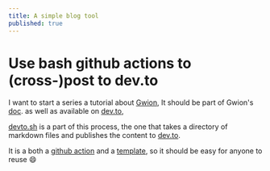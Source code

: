 ```yaml
---
title: A simple blog tool
published: true
---
```


# Use bash github actions to (cross-)post to dev.to

I want to start a series a tutorial about [Gwion](https://github.com/fennecdjay/Gwion),
It should be part of Gwion's [doc](https://fennecdjay.github.io/Gwion/).
as well as available on [dev.to](https://dev.to),

[devto.sh](https://github.com/fennecdjay/devto.sh) is a part of this process,
the one that takes a directory of markdown files and publishes the content to [dev.to](https://dev.to).

It is a both a [github action](https://github.com/features/actions)
and a [template](https://help.github.com/en/github/creating-cloning-and-archiving-repositories/creating-a-repository-from-a-template),
so it should be easy for anyone to reuse :smile:
